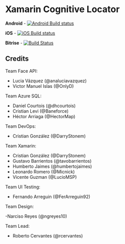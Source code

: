 # Xamarin Cognitive Locator

**Android** - [![Android Build status](https://build.mobile.azure.com/v0.1/apps/172c3334-1368-47de-bfa5-792d6e0ab79b/branches/master/badge)](https://mobile.azure.com)

**iOS** - [![iOS Build status](https://build.mobile.azure.com/v0.1/apps/9689eff3-57ee-43b4-ba8f-20badf04ed4a/branches/master/badge)](https://mobile.azure.com)

**Bitrise** - [![Build Status](https://www.bitrise.io/app/ad3a233b6499b86a/status.svg?token=qvZPWPygSHD1g3Blr6fj4g&branch=master)](https://www.bitrise.io/app/ad3a233b6499b86a)

## Credits

Team Face API:

- Lucia Vázquez (@analuciavazquez) 
- Victor Manuel Islas (@OnlyD)

Team Azure SQL:

- Daniel Courtois (@dhcourtois)
- Cristian Levi (@Baneforce)
- Héctor Arriaga (@HectorMap)

Team DevOps: 

- Cristian González (@DarryStonem)

Team Xamarin:

- Cristian González (@DarryStonem)
- Gustavo Barrientos (@tavobarrientos)
- Humberto Jaimes (@humbertojaimes)
- Leonardo Romero (@Micnick)
- Vicente Guzman (@LucioMSP)

Team UI Testing:

- Fernando Arreguin (@FerArreguin92)

Team Design:

-Narciso Reyes (@ngreyes10)

Team Lead:

- Roberto Cervantes (@rcervantes)
